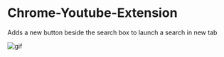 # Chrome-Youtube-Extension
Adds a new button beside the search box to launch a search in new tab

![gif]('youtube%20extension.gif?raw=true')
